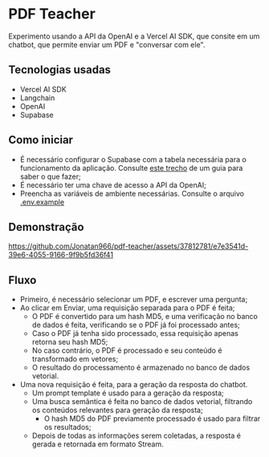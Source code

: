 # PDF Teacher

Experimento usando a API da OpenAI e a Vercel AI SDK, que consite em um chatbot, que permite enviar um PDF e "conversar com ele".

## Tecnologias usadas
- Vercel AI SDK
- Langchain
- OpenAI
- Supabase

## Como iniciar
- É necessário configurar o Supabase com a tabela necessária para o funcionamento da aplicação. Consulte [este trecho](https://js.langchain.com/docs/modules/data_connection/vectorstores/integrations/supabase/#create-a-table-and-search-function-in-your-database) de um guia para saber o que fazer;
- É necessário ter uma chave de acesso a API da OpenAI;
- Preencha as variáveis de ambiente necessárias. Consulte o arquivo [.env.example](/.env.example)

## Demonstração

https://github.com/Jonatan966/pdf-teacher/assets/37812781/e7e3541d-39e6-4055-9166-9f9b5fd36f41

## Fluxo
- Primeiro, é necessário selecionar um PDF, e escrever uma pergunta;
- Ao clicar em Enviar, uma requisição separada para o PDF é feita;
  - O PDF é convertido para um hash MD5, e uma verificação no banco de dados é feita, verificando se o PDF já foi processado antes;
  - Caso o PDF já tenha sido processado, essa requisição apenas retorna seu hash MD5;
  - No caso contrário, o PDF é processado e seu conteúdo é transformado em vetores;
  - O resultado do processamento é armazenado no banco de dados vetorial.
- Uma nova requisição é feita, para a geração da resposta do chatbot.
  - Um prompt template é usado para a geração da resposta;
  - Uma busca semântica é feita no banco de dados vetorial, filtrando os conteúdos relevantes para geração da resposta;
    - O hash MD5 do PDF previamente processado é usado para filtrar os resultados;
  - Depois de todas as informações serem coletadas, a resposta é gerada e retornada em formato Stream.
